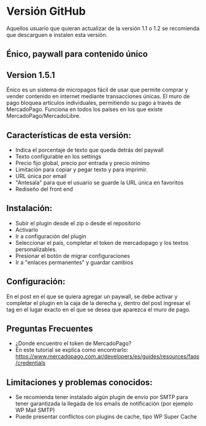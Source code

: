 # Versión GitHub

Aquellos usuario que quieran actualizar de la versión 1.1 o 1.2 se recomienda que descarguen e instalen esta versión.

## Énico, paywall para contenido único
## Version 1.5.1

Énico es un sistema de micropagos fácil de usar que permite comprar y vender contenido en internet mediante transacciones únicas. El muro de pago bloquea artículos individuales, permitiendo su pago a través de MercadoPago. Funciona en todos los países en los que existe MercadoPago/MercadoLibre.

## Características de esta versión:
- Indica el porcentaje de texto que queda detrás del paywall
- Texto configurable en los settings
- Precio fijo global, precio por entrada y precio mínimo
- Limitación para copiar y pegar texto y para imprimir.
- URL única por email
- "Antesala" para que el usuario se guarde la URL única en favoritos
- Rediseño del front end

## Instalación:
- Subir el plugin desde el zip o desde el repositorio
- Activarlo
- Ir a configuración del plugin
- Seleccionar el país, completar el token de mercadopago y los textos personalizables.
- Presionar el botón de migrar configuraciones
- Ir a "enlaces permanentes" y guardar cambios

## Configuración:
En el post en el que se quiera agregar un paywall, se debe activar y completar el plugin en la caja de la derecha y, dentro del post ingresar el tag  <!--more--> en el lugar exacto en el que se desea que aparezca el muro de pago.


## Preguntas Frecuentes
- ¿Donde encuentro el token de MercadoPago?
- En este tutorial se explica como encontrarlo: https://www.mercadopago.com.ar/developers/es/guides/resources/faqs/credentials

## Limitaciones y problemas conocidos:
- Se recomienda tener instalado algún plugin de envío por SMTP para tener garantizada la llegada de los emails de notificación (por ejemplo WP Mail SMTP)
- Puede presentar conflictos con plugins de cache, tipo WP Super Cache